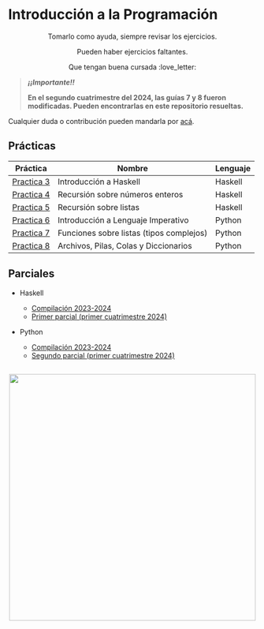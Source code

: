 # Introducción a la Programación

<p align="center">
Tomarlo como ayuda, siempre revisar los ejercicios.
</p>
<p align="center">
Pueden haber ejercicios faltantes.
</p>
<p align="center">
Que tengan buena cursada :love_letter:
</p>

>_**¡¡Importante!!**_
>
>**En el segundo cuatrimestre del 2024, las guías 7 y 8 fueron modificadas.
>Pueden encontrarlas en este repositorio resueltas.**
</p>

Cualquier duda o contribución pueden mandarla por [acá](https://github.com/agustinacf/IntroduccionALaProgramacion/issues).

## Prácticas

|        Práctica         |                  Nombre                    | Lenguaje |
|-------------------------|--------------------------------------------| ---------|
| [Practica 3](Practica3) | Introducción a Haskell                     | Haskell  |
| [Practica 4](Practica4) | Recursión sobre números enteros            | Haskell  |
| [Practica 5](Practica5) | Recursión sobre listas                     | Haskell  |
| [Practica 6](Practica6) | Introducción a Lenguaje Imperativo         | Python   | 
| [Practica 7](Practica7) | Funciones sobre listas (tipos complejos)   | Python   |
| [Practica 8](Practica8) | Archivos, Pilas, Colas y Diccionarios      | Python   |

## Parciales
+ Haskell
  + [Compilación 2023-2024](https://github.com/agustinacf/RepasoPrimerParcialIP.git)
  + [Primer parcial (primer cuatrimestre 2024)](https://github.com/agustinacf/PrimerParcialIP.git)

+ Python
  + [Compilación 2023-2024](https://github.com/agustinacf/RepasoSegundoParcialIP.git)
  + [Segundo parcial (primer cuatrimestre 2024)](https://github.com/agustinacf/SegundoParcialIP.git)

##

<p align="center">
  <img src="https://i.makeagif.com/media/4-29-2017/c1VKAm.gif" align="center" width="500">
</p>

##
